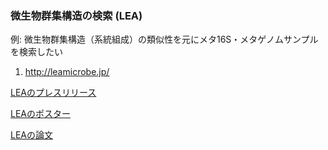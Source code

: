 ### 微生物群集構造の検索 (LEA) ###

例: 微生物群集構造（系統組成）の類似性を元にメタ16S・メタゲノムサンプルを検索したい 
1. http://leamicrobe.jp/

[LEAのプレスリリース](https://www.nig.ac.jp/nig/ja/2018/06/research-highlights_ja/20180619.html)

[LEAのポスター](https://events.biosciencedbc.jp/images/togo2018/poster60_2018.pdf)

[LEAの論文](https://journals.plos.org/ploscompbiol/article?id=10.1371/journal.pcbi.1006143)

